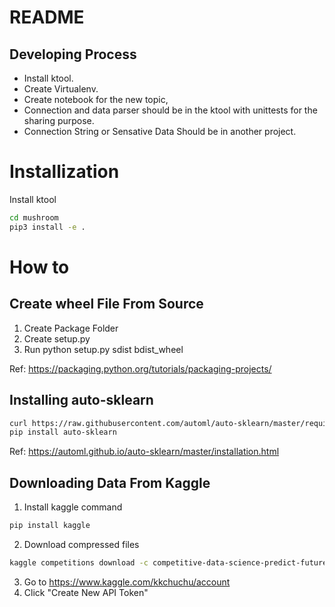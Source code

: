 # README

## Developing Process
- Install ktool.
- Create Virtualenv.
- Create notebook for the new topic,
- Connection and data parser should be in the ktool with unittests for the sharing purpose.
- Connection String or Sensative Data Should be in another project.

# Installization

Install ktool

``` sh
cd mushroom
pip3 install -e .
```


# How to
## Create wheel File From Source
1. Create Package Folder
2. Create setup.py
3. Run python setup.py sdist bdist_wheel

Ref: https://packaging.python.org/tutorials/packaging-projects/

## Installing auto-sklearn 
``` sh
curl https://raw.githubusercontent.com/automl/auto-sklearn/master/requirements.txt | xargs -n 1 -L 1 pip install
pip install auto-sklearn
```
Ref: https://automl.github.io/auto-sklearn/master/installation.html

## Downloading Data From Kaggle

1. Install kaggle command
``` sh
pip install kaggle
```
2. Download compressed files
``` sh
kaggle competitions download -c competitive-data-science-predict-future-sales
```

3. Go to https://www.kaggle.com/kkchuchu/account
4. Click "Create New API Token"
